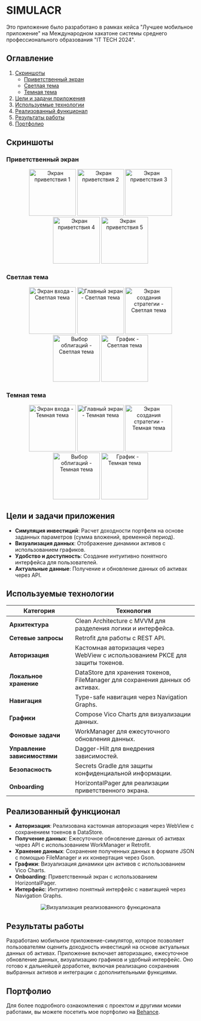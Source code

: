 # SIMULACR

Это приложение было разработано в рамках кейса "Лучшее мобильное приложение" на Международном хакатоне системы среднего профессионального образования "IT TECH 2024".

## Оглавление
1. [Скриншоты](#скриншоты)
    - [Приветственный экран](#приветственный-экран)
    - [Светлая тема](#светлая-тема)
    - [Темная тема](#темная-тема)
2. [Цели и задачи приложения](#цели-и-задачи-приложения)
3. [Используемые технологии](#используемые-технологии)
4. [Реализованный функционал](#реализованный-функционал)
5. [Результаты работы](#результаты-работы)
6. [Портфолио](#портфолио)

## Скриншоты

### Приветственный экран
<p align="center">
  <img src="screenshots/onboarding1.png" alt="Экран приветствия 1" width="125" />
  <img src="screenshots/onboarding2.png" alt="Экран приветствия 2" width="125" />
  <img src="screenshots/onboarding3.png" alt="Экран приветствия 3" width="125" />
  <img src="screenshots/onboarding4.png" alt="Экран приветствия 4" width="125" />
  <img src="screenshots/onboarding5.png" alt="Экран приветствия 5" width="125" />
</p>

### Светлая тема
<p align="center">
  <img src="screenshots/light/login-light.png" alt="Экран входа - Светлая тема" width="125" />
  <img src="screenshots/light/home-light.png" alt="Главный экран - Светлая тема" width="125" />
  <img src="screenshots/light/strategy-light.png" alt="Экран создания стратегии - Светлая тема" width="125" />
  <img src="screenshots/light/bonds-light.png" alt="Выбор облигаций - Светлая тема" width="125" />
  <img src="screenshots/light/chart-light.png" alt="График - Светлая тема" width="125" />
</p>

### Темная тема
<p align="center">
  <img src="screenshots/dark/login-dark.png" alt="Экран входа - Темная тема" width="125" />
  <img src="screenshots/dark/home-dark.png" alt="Главный экран - Темная тема" width="125" />
  <img src="screenshots/dark/strategy-dark.png" alt="Экран создания стратегии - Темная тема" width="125" />
  <img src="screenshots/dark/bonds-dark.png" alt="Выбор облигаций - Темная тема" width="125" />
  <img src="screenshots/dark/chart-dark.png" alt="График - Темная тема" width="125" />
</p>

## Цели и задачи приложения
- **Симуляция инвестиций**: Расчет доходности портфеля на основе заданных параметров (сумма вложений, временной период).
- **Визуализация данных**: Отображение динамики активов с использованием графиков.
- **Удобство и доступность**: Создание интуитивно понятного интерфейса для пользователей.
- **Актуальные данные**: Получение и обновление данных об активах через API.

## Используемые технологии
| **Категория**              | **Технология**                                                               |
|----------------------------|------------------------------------------------------------------------------|
| **Архитектура**            | Clean Architecture с MVVM для разделения логики и интерфейса.                |
| **Сетевые запросы**        | Retrofit для работы с REST API.                                              |
| **Авторизация**            | Кастомная авторизация через WebView с использованием PKCE для защиты токенов. |
| **Локальное хранение**     | DataStore для хранения токенов, FileManager для сохранения данных об активах. |
| **Навигация**              | Type-safe навигация через Navigation Graphs.                                 |
| **Графики**                | Compose Vico Charts для визуализации данных.                                 |
| **Фоновые задачи**         | WorkManager для ежесуточного обновления данных.                              |
| **Управление зависимостями** | Dagger-Hilt для внедрения зависимостей.                                      |
| **Безопасность**           | Secrets Gradle для защиты конфиденциальной информации.                       |
| **Onboarding**             | HorizontalPager для реализации приветственного экрана.                       |

## Реализованный функционал
- **Авторизация**: Реализована кастомная авторизация через WebView с сохранением токенов в DataStore.
- **Получение данных**: Ежесуточное обновление данных об активах через API с использованием WorkManager и Retrofit.
- **Хранение данных**: Сохранение полученных данных в формате JSON с помощью FileManager и их конвертация через Gson.
- **Графики**: Визуализация динамики цен активов с использованием Vico Charts.
- **Onboarding**: Приветственный экран с использованием HorizontalPager.
- **Интерфейс**: Интуитивно понятный интерфейс с навигацией через Navigation Graphs.

<p align="center">
   <img src="screenshots/UsedTech.png" alt="Визуализация реализованного функционала"/> 
</p>

## Результаты работы
Разработано мобильное приложение-симулятор, которое позволяет пользователям оценить доходность инвестиций на основе актуальных данных об активах. Приложение включает авторизацию, ежесуточное обновление данных, визуализацию графиков и удобный интерфейс. Оно готово к дальнейшей доработке, включая реализацию сохранения выбранных активов и интеграции с дополнительными функциями.

## Портфолио
Для более подробного ознакомления с проектом и другими моими работами, вы можете посетить мое портфолио на [Behance](https://www.behance.net/gallery/222004489/Android-Developer-Portfolio).